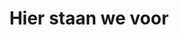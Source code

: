 ---
title: Hier staan we voor
layout: default

preview: no
icon: heart
class:
    select: 
        list: "picto-grid"
insert:
    - level3-tiles
---